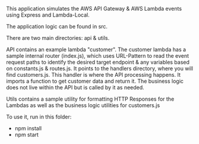 This application simulates the AWS API Gateway & AWS Lambda events using Express and Lambda-Local.

The application logic can be found in src.

There are two main directories: api & utils.

API contains an example lambda "customer". The customer lambda has a sample internal router (index.js), which uses URL-Pattern to read the event request paths to identify the desired target endpoint & any variables based on constants.js & routes.js. It points to the handlers directory, where you will find customers.js. This handler is where the API processing happens. It imports a function to get customer data and return it. The business logic does not live within the API but is called by it as needed. 

Utils contains a sample utility for formatting HTTP Responses for the Lambdas as well as the business logic utilities for customers.js

To use it, run in this folder:
- npm install
- npm start
